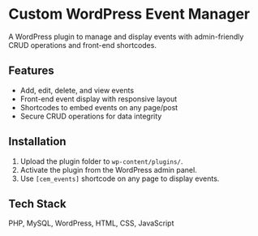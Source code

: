 # Custom WordPress Event Manager

A WordPress plugin to manage and display events with admin-friendly CRUD operations and front-end shortcodes.

## Features
- Add, edit, delete, and view events
- Front-end event display with responsive layout
- Shortcodes to embed events on any page/post
- Secure CRUD operations for data integrity

## Installation
1. Upload the plugin folder to `wp-content/plugins/`.
2. Activate the plugin from the WordPress admin panel.
3. Use `[cem_events]` shortcode on any page to display events.

## Tech Stack
PHP, MySQL, WordPress, HTML, CSS, JavaScript
